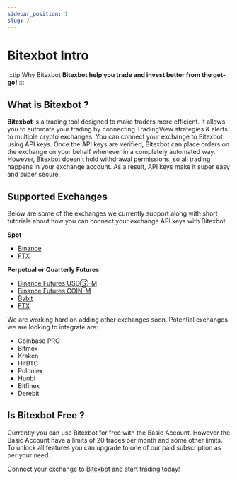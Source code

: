 ```yaml
---
sidebar_position: 1
slug: /
---
```


# Bitexbot Intro

:::tip Why Bitexbot
**Bitexbot help you trade and invest better from the get-go!**
:::

## What is Bitexbot ?

**Bitexbot** is a trading tool designed to make traders more efficient. It allows you to automate your trading by connecting TradingView strategies & alerts to multiple crypto exchanges. You can connect your exchange to Bitexbot using API keys. Once the API keys are verified, Bitexbot can place orders on the exchange on your behalf whenever in a completely automated way. However, Bitexbot doesn't hold withdrawal permissions, so all trading happens in your exchange account. As a result, API keys make it super easy and super secure.

## Supported Exchanges

Below are some of the exchanges we currently support along with short tutorials about how you can connect your exchange API keys with Bitexbot.

**Spot**
- [Binance](/exchange/binance)
- [FTX](/exchange/ftx)

**Perpetual or Quarterly Futures**
- [Binance Futures USDⓈ-M](/exchange/binance)
- [Binance Futures COIN-M](/exchange/binance)
- [Bybit](/exchange/bybit)
- [FTX](/exchange/ftx)

We are working hard on adding other exchanges soon. Potential exchanges we are looking to integrate are:
- Coinbase PRO
- Bitmex
- Kraken
- HitBTC
- Poloniex
- Huobi
- Bitfinex
- Derebit

## Is Bitexbot Free ?

Currently you can use Bitexbot for free with the Basic Account. However the Basic Account have a limits of 20 trades per month and some other limits. To unlock all features you can upgrade to one of our paid subscription as per your need.

Connect your exchange to [Bitexbot](https://www.bitexbot.org) and start trading today!